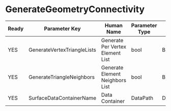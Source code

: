 # GenerateGeometryConnectivity #

| Ready | Parameter Key | Human Name | Parameter Type | Parameter Class |
|-------|---------------|------------|-----------------|----------------|
| YES | GenerateVertexTriangleLists | Generate Per Vertex Element List | bool | BoolParameter |
| YES | GenerateTriangleNeighbors | Generate Element Neighbors List | bool | BoolParameter |
| YES | SurfaceDataContainerName | Data Container | DataPath | DataGroupSelectionParameter |
